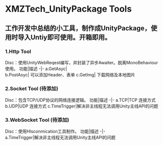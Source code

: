 # XMZTech_UnityPackage Tools
## 工作开发中总结的小工具，制作成UnityPackage，使用时导入Untiy即可使用。开箱即用。
### 1.Http Tool  
Disc：使用UnityWebReqest编写，并封装了异步Awaiter。脱离MonoBehaviour使用。
功能|描述
-|- 
a.GetAsyc|   
b.PostAsyc|  可以添加Header、表单
c.GetImg| 下载网络及本地图片
### 2.Socket Tool (待添加)
Disc：包含TCP/UDP协议的网络连接逻辑。
功能|描述
-|- 
a.TCP|TCP 连接方式
b.UDP|UDP 连接方式
c.TimeTrigger|解决非主线程无法调用Unity主线API的问题
### 3.WebSocket Tool (待添加)
Disc：使用Hlsconmication工具制作。 
功能|描述
-|-  
a.TimeTrigger|解决非主线程无法调用Unity主线API的问题
